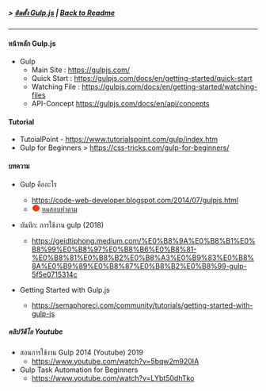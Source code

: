 ##### > [ติดตั้ง Gulp.js](./setup_gulp.md) | [Back to Readme](../readme.md)

***
#### หน้าหลัก Gulp.js
- Gulp 
  - Main Site :  https://gulpjs.com/
  - Quick Start : https://gulpjs.com/docs/en/getting-started/quick-start
  - Watching File : https://gulpjs.com/docs/en/getting-started/watching-files
  - API-Concept https://gulpjs.com/docs/en/api/concepts
#### Tutorial 
  - TutoialPoint -  https://www.tutorialspoint.com/gulp/index.htm
  - Gulp for Beginners > https://css-tricks.com/gulp-for-beginners/
#### บทความ
- Gulp คืออะไร 
  -  https://code-web-developer.blogspot.com/2014/07/gulpjs.html
  -  ![](../_images/circle_red_16.png) [ทดสอบทำตาม](./test_01.md)
  
- บันทึก: การใช้งาน gulp (2018)
  - https://geidtiphong.medium.com/%E0%B8%9A%E0%B8%B1%E0%B8%99%E0%B8%97%E0%B8%B6%E0%B8%81-%E0%B8%81%E0%B8%B2%E0%B8%A3%E0%B9%83%E0%B8%8A%E0%B9%89%E0%B8%87%E0%B8%B2%E0%B8%99-gulp-5f5e0715314c
- Getting Started with Gulp.js
  - https://semaphoreci.com/community/tutorials/getting-started-with-gulp-js

##### คลิปวิดีโอ Youtube
- สอนการใช้งาน Gulp 2014 (Youtube) 2019
  - https://www.youtube.com/watch?v=5bqw2m920IA
- Gulp Task Automation for Beginners
  - https://www.youtube.com/watch?v=LYbt50dhTko